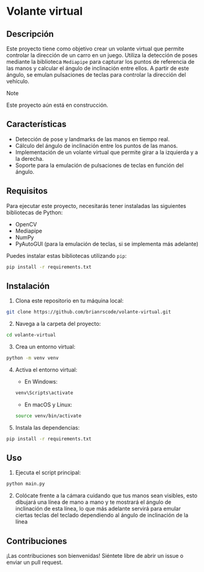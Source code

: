 # Volante virtual

## Descripción

Este proyecto tiene como objetivo crear un volante virtual que permite controlar la dirección de un carro en un juego. Utiliza la detección de poses mediante la biblioteca `Mediapipe` para capturar los puntos de referencia de las manos y calcular el ángulo de inclinación entre ellos. A partir de este ángulo, se emulan pulsaciones de teclas para controlar la dirección del vehículo.

> [!NOTE]
> Este proyecto aún está en construcción.

## Características

- Detección de pose y landmarks de las manos en tiempo real.
- Cálculo del ángulo de inclinación entre los puntos de las manos.
- Implementación de un volante virtual que permite girar a la izquierda y a la derecha.
- Soporte para la emulación de pulsaciones de teclas en función del ángulo.

## Requisitos

Para ejecutar este proyecto, necesitarás tener instaladas las siguientes bibliotecas de Python:

- OpenCV
- Mediapipe
- NumPy
- PyAutoGUI (para la emulación de teclas, si se implementa más adelante)

Puedes instalar estas bibliotecas utilizando `pip`:

```bash
pip install -r requirements.txt
```

## Instalación
1. Clona este repositorio en tu máquina local:
```bash
git clone https://github.com/brianrscode/volante-virtual.git
```

2. Navega a la carpeta del proyecto:
```bash
cd volante-virtual
```

3. Crea un entorno virtual:

```bash
python -m venv venv
```

4. Activa el entorno virtual:

    - En Windows:

    ```bash
    venv\Scripts\activate
    ```

    - En macOS y Linux:

    ```bash
    source venv/bin/activate
    ```

5. Instala las dependencias:

```sh
pip install -r requirements.txt
```

## Uso
1. Ejecuta el script principal:

```bash
python main.py
```

2. Colócate frente a la cámara cuidando que tus manos sean visibles, esto dibujará una línea de mano a mano y te mostrará el ángulo de inclinación de esta línea, lo que más adelante servirá para emular ciertas teclas del teclado dependiendo al ángulo de inclinación de la línea

## Contribuciones

¡Las contribuciones son bienvenidas! Siéntete libre de abrir un issue o enviar un pull request.